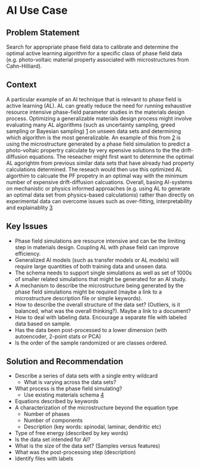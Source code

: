 # AI Use Case

## Problem Statement

Search for appropriate phase field data to calibrate and determine the
optimal active learning algorithm for a specific class of phase field
data (e.g. photo-voltaic material property associated with
microstructures from Cahn-Hilliard).

## Context

A particular example of an AI technique that is relevant to phase
field is active learning (AL). AL can greatly reduce the need for
running exhaustive resource intensive phase-field parameter studies in
the materials design process. Optimizing a generalizable materials
design process might involve evaluating many AL algorithms (such as
uncertainty sampling, greed sampling or Bayesian sampling) [1] on
unseen data sets and determining which algorithm is the most
generalizable.  An example of this from [2] is using the
microstructure generated by a phase field simulation to predict a
photo-voltaic propertry calculate by very epensive solutions to the
the drift-diffusion equations. The reseacher might first want to
determine the optimal AL agorightm from previous similar data sets
that have already had property calculations determined. The reseach
would then use this optimized AL algorthim to calcuate the PF propetry
in an optimal way with the minimum number of expensive drift-diffusion
calcuations. Overall, basing AI-systems on mechanistic or physics
informed approaches (e.g. using AL to generate an optimal data set from
physics-based calculationis) rather than directly on experimental data
can overcome issues such as over-fitting, interpretability and
explainablity [3]

## Key Issues

- Phase field simulations are resource intensive and can be the
  limiting step in materials design. Coupling AL with phase field can
  improve efficiency.
- Generalized AI models (such as transfer models or AL models) will
  require large quantities of both training data and unseen data.
- The schema needs to support single simulations as well as set of
  1000s of smaller related simulations that might be generated for an
  AI study.
- A mechanism to describe the microstructure being generated by the
  phase field simulations might be required (maybe a link to a
  microstructure description file or simple keywords).
- How to describe the overall structure of the data set? (Outliers, is
  it balanced, what was the overall thinking?). Maybe a link to a
  document?
- How to deal with labeling data. Encourage a separate file with
  labeled data based on sample.
- Has the data been post-processed to a lower dimension (with
  autoencoder, 2-point stats or PCA)
- Is the order of the sample randomized or are classes ordered.

## Solution and Recommendation

- Describe a series of data sets with a single entry wildcard
  - What is varying across the data sets?
- What process is the phase field simulating?
  - Use existing materials schema [4]
- Equations described by keywords
- A characterization of the microstructure beyond the equation type
  - Number of phases
  - Number of components
  - Description (key words: spinodal, laminar, dendritic etc)
- Type of free energy (described by key words)
- Is the data set intended for AI?
- What is the size of the data set? (Samples versus features)
- What was the post-processing step (description) 
- Identify files with labels

[1]: https://doi.org/10.48550/arXiv.2003.11786
[2]: https://doi.org/10.1557/s43579-021-00147-4
[3]: https://doi.org/10.1016/j.jmatprotec.2021.117485
[4]: http://dx.doi.org/10.1080/14686996.2016.1194166

